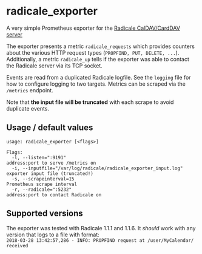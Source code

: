 # radicale_exporter

A very simple Prometheus exporter for the [Radicale CalDAV/CardDAV server](http://radicale.org)

The exporter presents a metric `radicale_requests` which provides counters about the various HTTP request types (`PROPFIND, PUT, DELETE, ...`). Additionally, a metric `radicale_up` tells if the exporter was able to contact the Radicale server via its TCP socket.

Events are read from a duplicated Radicale logfile. See the `logging` file for how to configure logging to two targets. Metrics can be scraped via the `/metrics` endpoint. 

Note that **the input file will be truncated** with each scrape to avoid duplicate events.

## Usage / default values
```
usage: radicale_exporter [<flags>]

Flags:
  -l, --listen=":9191"                                             address:port to serve /metrics on
  -i, --inputfile="/var/log/radicale/radicale_exporter_input.log"  exporter input file (truncated!)
  -s, --scrapeinterval=15                                          Prometheus scrape interval
  -r, --radicale=":5232"                                           address:port to contact Radicale on
```

## Supported versions
The exporter was tested with Radicale 1.1.1 and 1.1.6. It *should* work with any version that logs to a file with format:  
`2018-03-28 13:42:57,286 - INFO: PROPFIND request at /user/MyCalendar/ received`
